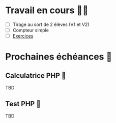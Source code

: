 # Travail en cours 👩‍💻

- [ ] Tirage au sort de 2 élèves (V1 et V2)
- [ ] Compteur simple
- [ ] [Exercices](thematiques/06-web1.md#pratique)

# Prochaines échéances 📅

## Calculatrice PHP 🧮
TBD

## Test PHP 🏅
TBD